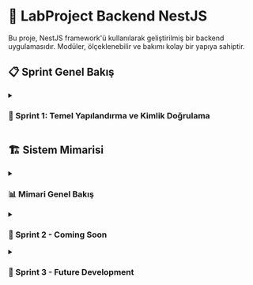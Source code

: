 # 🚀 LabProject Backend NestJS

Bu proje, NestJS framework'ü kullanılarak geliştirilmiş bir backend uygulamasıdır. Modüler, ölçeklenebilir ve bakımı kolay bir yapıya sahiptir.

## 📋 Sprint Genel Bakış

<details>
<summary><h3>🚀 Sprint 1: Temel Yapılandırma ve Kimlik Doğrulama</h3></summary>

Bu sprint'te projenin temel yapısı oluşturuldu, kimlik doğrulama (authentication) ve yetkilendirme (authorization) mekanizmaları entegre edildi.

### ✅ Completed Features
- [x] User registration with validation
- [x] JWT-based authentication
- [x] Role-based access control (Admin/User)
- [x] Refresh token mechanism
- [x] Swagger API documentation
- [x] Password hashing with bcrypt
- [x] MongoDB integration
- [x] Error handling and validation

### 🛠️ Technical Stack
- **Backend:** NestJS, TypeScript
- **Database:** MongoDB with Mongoose
- **Authentication:** JWT, Passport.js
- **Documentation:** Swagger/OpenAPI
- **Security:** bcrypt, HttpOnly cookies

### 🔧 Key Components
- `AuthModule` - Centralized authentication
- `UsersModule` - User management
- `PreloginModule` - Pre-authentication operations
- `PostloginModule` - Post-authentication operations
- `RolesGuard` - Role-based access control
- `JwtAuthGuard` - JWT token validation

<details>
<summary><strong>📁 Common Modülü</strong></summary>
<p>Uygulama genelinde tekrar kullanılan, paylaşımlı bileşenleri içerir. Bu modül, farklı özellik modülleri arasında kod tekrarını önlemek ve merkezi yönetim sağlamak amacıyla tasarlanmıştır.</p>
<ul>
    <li><strong><code>auth/</code>: Kimlik Doğrulama Sistemi</strong>
        <ul>
            <li><code>jwt/</code>: JSON Web Token (JWT) oluşturma, doğrulama ve yönetimi ile ilgili stratejileri ve yardımcıları barındırır.</li>
            <li><code>dto/</code>: Kimlik doğrulama işlemleri için kullanılan Data Transfer Object'leri (DTO) tanımlar (örn. LoginDto, RegisterDto).</li>
            <li><code>filter/</code>: Kimlik doğrulama ve yetkilendirme sırasında oluşabilecek hataları yakalayan ve standart bir yanıt formatında döndüren exception filter'ları içerir.</li>
            <li><code>guards/</code>: Belirli endpoint'lere erişimi kontrol eden yetkilendirme koruyucularını (guards) barındırır (örn. JwtAuthGuard, RolesGuard, GoogleAuthGuard).</li>
            <li><code>middlewares/</code>: Kimlik doğrulama akışında kullanılan özel middleware'leri içerir (örn. RateLimitMiddleware).</li>
            <li><code>utils/</code>: Kimlik doğrulama ile ilgili yardımcı fonksiyonları (örn. şifre hashleme, token işlemleri) barındırır.</li>
        </ul>
    </li>
    <li><strong><code>constants/</code>: Sabit Değerler</strong>
        <ul>
            <li>Uygulama genelinde kullanılan sabit değerleri (örn. JWT sırları, rol isimleri) merkezi bir yerde tutar.</li>
        </ul>
    </li>
    <li><strong><code>decators/</code>: Global Decorator'lar</strong>
        <ul>
            <li>Uygulama genelinde kullanılabilen özel NestJS decorator'larını (örn. <code>@Roles</code>, <code>@Public</code>) tanımlar. Bu decorator'lar, metadataları yöneterek yetkilendirme veya diğer davranışları dinamik olarak kontrol etmeyi sağlar.</li>
        </ul>
    </li>
</ul>
</details>

<details>
<summary><strong>🏥 Health Modülü</strong></summary>
<p>Uygulamanın sağlık durumunu kontrol etmek için bir endpoint sağlar. Özellikle Load Balancer'lar, konteyner orkestrasyon araçları (Docker, Kubernetes) ve izleme sistemleri tarafından uygulamanın çalışır durumda olup olmadığını anlamak için kullanılır.</p>
<ul>
    <li><strong>Amaç:</strong> Sistem sağlığını kontrol eder (load balancer için).</li>
</ul>
</details>

<details>
<summary><strong>🔗 Integration Modülü</strong></summary>
<p>Harici servislerle entegrasyonları yönetmek için ayrılmış bir modüldür. Bu modül, üçüncü taraf API'lerle iletişim kurma veya farklı sistemler arasında veri alışverişi yapma gibi görevleri üstlenebilir.</p>
<ul>
    <li><strong>Amaç:</strong> Harici servis entegrasyonlarını yönetir.</li>
</ul>
</details>

<details>
<summary><strong>🚪 Login Modülü</strong></summary>
<p>Kullanıcı giriş/çıkış akışlarını ve bu akışlarla ilgili özel işlemleri yönetir. Bu modül, kimlik doğrulama (AuthModule) ile entegre çalışarak kullanıcı deneyimini şekillendirir.</p>
<ul>
    <li><strong><code>preLogin/</code>: Giriş Öncesi İşlemler</strong>
        <ul>
            <li>Kullanıcının giriş yapmadan önce gerçekleştirmesi gereken veya giriş ekranında sunulan işlemleri (örn. şifremi unuttum, kayıt ol) içerir.</li>
        </ul>
    </li>
    <li><strong><code>postLogin/</code>: Giriş Sonrası İşlemler</strong>
        <ul>
            <li>Kullanıcı başarılı bir şekilde giriş yaptıktan sonra tetiklenen veya giriş sonrası kullanıcıya özel bilgileri sağlayan işlemleri (örn. kullanıcı profili yükleme, oturum yönetimi) içerir.</li>
        </ul>
    </li>
</ul>
</details>

<details>
<summary><strong>🖼️ Media Modülü</strong></summary>
<p>Uygulamanın medya dosyalarını (resimler, videolar vb.) yükleme, depolama, işleme ve sunma gibi görevlerini yönetir. Dosya yükleme API'leri, depolama entegrasyonları (örn. bulut depolama) bu modülde yer alabilir.</p>
<ul>
    <li><strong>Amaç:</strong> Medya dosyalarını yönetir.</li>
</ul>
</details>

<details>
<summary><strong>📝 Schemas Modülü</strong></summary>
<p>Veritabanı modellerinin (şemalarının) tanımlandığı yerdir. Mongoose gibi ORM'ler kullanılıyorsa, bu modül MongoDB koleksiyonlarının yapısını belirleyen şema dosyalarını içerir.</p>
<ul>
    <li><strong>Amaç:</strong> Veritabanı şemalarını (örn. UserSchema) tanımlar.</li>
</ul>
</details>

<details>
<summary><strong>⚙️ Config Modülü</strong></summary>
<p>Uygulamanın çalışma zamanı yapılandırmasını yönetir. Çevre değişkenlerini (environment variables) okur ve uygulamanın farklı ortamlar (geliştirme, test, üretim) için dinamik olarak yapılandırılmasını sağlar.</p>
<ul>
    <li><strong>Amaç:</strong> Environment değişkenlerini yönetir (.env dosyası).</li>
</ul>
</details>

<details>
<summary><strong>🛠️ Utils Modülü</strong></summary>
<p>Uygulama genelinde kullanılan genel amaçlı yardımcı fonksiyonları ve sınıfları barındırır. Bu fonksiyonlar, belirli bir modüle ait olmayan ancak birçok yerde ihtiyaç duyulan işlemleri (örn. tarih formatlama, string manipülasyonu) gerçekleştirir.</p>
<ul>
    <li><strong>Amaç:</strong> Yardımcı fonksiyonlar sağlar.</li>
</ul>
</details>

<details>
<summary><strong>🚫 Filters Modülü</strong></summary>
<p>Uygulama genelinde meydana gelen hataları yakalayan ve bu hatalara standart bir yanıt formatı uygulayan exception filter'ları içerir. Bu, API'nin tutarlı hata mesajları döndürmesini sağlar.</p>
<ul>
    <li><strong>Amaç:</strong> Global hata yakalama mekanizması sunar.</li>
</ul>
</details>

<details>
<summary><strong>👥 Users Modülü</strong></summary>
<p>Kullanıcı yönetimi ile ilgili tüm iş mantığını ve API endpoint'lerini içerir. Kullanıcı oluşturma, okuma, güncelleme ve silme (CRUD) işlemleri bu modül tarafından yönetilir.</p>
<ul>
    <li><strong>Amaç:</strong> Kullanıcı CRUD işlemlerini ve yönetimini sağlar.</li>
</ul>
</details>

<details>
<summary><strong>📂 Projects Modülü</strong></summary>
<p>Proje yönetimi ile ilgili işlevselliği barındırır. Proje oluşturma, listeleme, güncelleme ve silme gibi operasyonlar bu modül altında toplanır.</p>
<ul>
    <li><strong>Amaç:</strong> Proje yönetimi işlevselliğini sağlar.</li>
</ul>
</details>

<details>
<summary><strong>🧠 Algorithm Modülü</strong></summary>
<p>Uygulamanın çekirdek iş mantığını veya karmaşık hesaplamaları içeren algoritmik işlemleri barındırır. Bu modül, diğer modüller tarafından çağrılabilecek özel algoritmaları veya veri işleme mantığını içerebilir.</p>
<ul>
    <li><strong>Amaç:</strong> Uygulamanın algoritmik ve karmaşık iş mantığını içerir.</li>
</ul>
</details>

### 📸 Sprint 1 Ekran Görüntüleri

<div style="display: flex; flex-wrap: wrap; gap: 10px;">
  <div style="flex: 1; min-width: 300px;">
    <img src="media/1.png" alt="Sprint 1 - Screenshot 1" style="width: 100%; height: auto; border-radius: 8px; box-shadow: 0 2px 8px rgba(0,0,0,0.1);">
  </div>
  <div style="flex: 1; min-width: 300px;">
    <img src="media/2.png" alt="Sprint 1 - Screenshot 2" style="width: 100%; height: auto; border-radius: 8px; box-shadow: 0 2px 8px rgba(0,0,0,0.1);">
  </div>
</div>

<div style="display: flex; flex-wrap: wrap; gap: 10px;">
  <div style="flex: 1; min-width: 300px;">
    <img src="media/3.png" alt="Sprint 1 - Screenshot 3" style="width: 100%; height: auto; border-radius: 8px; box-shadow: 0 2px 8px rgba(0,0,0,0.1);">
  </div>
  <div style="flex: 1; min-width: 300px;">
    <img src="media/5.png" alt="Sprint 1 - Screenshot 5" style="width: 100%; height: auto; border-radius: 8px; box-shadow: 0 2px 8px rgba(0,0,0,0.1);">
  </div>
</div>

<div style="display: flex; flex-wrap: wrap; gap: 10px;">
  <div style="flex: 1; min-width: 300px;">
    <img src="media/6.png" alt="Sprint 1 - Screenshot 6" style="width: 100%; height: auto; border-radius: 8px; box-shadow: 0 2px 8px rgba(0,0,0,0.1);">
  </div>
  <div style="flex: 1; min-width: 300px;">
    <img src="media/7.png" alt="Sprint 1 - Screenshot 7" style="width: 100%; height: auto; border-radius: 8px; box-shadow: 0 2px 8px rgba(0,0,0,0.1);">
  </div>
</div>

<div style="display: flex; flex-wrap: wrap; gap: 10px;">
  <div style="flex: 1; min-width: 300px;">
    <img src="media/8.png" alt="Sprint 1 - Screenshot 8" style="width: 100%; height: auto; border-radius: 8px; box-shadow: 0 2px 8px rgba(0,0,0,0.1);">
  </div>
  <div style="flex: 1; min-width: 300px;">
    <img src="media/9.png" alt="Sprint 1 - Screenshot 9" style="width: 100%; height: auto; border-radius: 8px; box-shadow: 0 2px 8px rgba(0,0,0,0.1);">
  </div>
</div>

</details>

## 🏗️ Sistem Mimarisi

<details>
<summary><h3>📊 Mimari Genel Bakış</h3></summary>

Aşağıdaki diyagram, uygulamanın ana modüllerini ve bileşenlerini göstermektedir:

<div style="text-align: center; margin: 20px 0;">
  <img src="media/Architecture.png" alt="NestJS Application Architecture" style="max-width: 100%; height: auto; border-radius: 8px; box-shadow: 0 4px 12px rgba(0,0,0,0.15);">
</div>

### 📁 Modül ve Katman Görev Tanımları

<details>
<summary><strong>📁 Common Modülü</strong></summary>
<p>Uygulama genelinde tekrar kullanılan, paylaşımlı bileşenleri içerir. Bu modül, farklı özellik modülleri arasında kod tekrarını önlemek ve merkezi yönetim sağlamak amacıyla tasarlanmıştır.</p>
<ul>
    <li><strong><code>auth/</code>: Kimlik Doğrulama Sistemi</strong>
        <ul>
            <li><code>jwt/</code>: JSON Web Token (JWT) oluşturma, doğrulama ve yönetimi ile ilgili stratejileri ve yardımcıları barındırır.</li>
            <li><code>dto/</code>: Kimlik doğrulama işlemleri için kullanılan Data Transfer Object'leri (DTO) tanımlar (örn. LoginDto, RegisterDto).</li>
            <li><code>filter/</code>: Kimlik doğrulama ve yetkilendirme sırasında oluşabilecek hataları yakalayan ve standart bir yanıt formatında döndüren exception filter'ları içerir.</li>
            <li><code>guards/</code>: Belirli endpoint'lere erişimi kontrol eden yetkilendirme koruyucularını (guards) barındırır (örn. JwtAuthGuard, RolesGuard, GoogleAuthGuard).</li>
            <li><code>middlewares/</code>: Kimlik doğrulama akışında kullanılan özel middleware'leri içerir (örn. RateLimitMiddleware).</li>
            <li><code>utils/</code>: Kimlik doğrulama ile ilgili yardımcı fonksiyonları (örn. şifre hashleme, token işlemleri) barındırır.</li>
        </ul>
    </li>
    <li><strong><code>constants/</code>: Sabit Değerler</strong>
        <ul>
            <li>Uygulama genelinde kullanılan sabit değerleri (örn. JWT sırları, rol isimleri) merkezi bir yerde tutar.</li>
        </ul>
    </li>
    <li><strong><code>decators/</code>: Global Decorator'lar</strong>
        <ul>
            <li>Uygulama genelinde kullanılabilen özel NestJS decorator'larını (örn. <code>@Roles</code>, <code>@Public</code>) tanımlar. Bu decorator'lar, metadataları yöneterek yetkilendirme veya diğer davranışları dinamik olarak kontrol etmeyi sağlar.</li>
        </ul>
    </li>
</ul>
</details>

<details>
<summary><strong>🏥 Health Modülü</strong></summary>
<p>Uygulamanın sağlık durumunu kontrol etmek için bir endpoint sağlar. Özellikle Load Balancer'lar, konteyner orkestrasyon araçları (Docker, Kubernetes) ve izleme sistemleri tarafından uygulamanın çalışır durumda olup olmadığını anlamak için kullanılır.</p>
<ul>
    <li><strong>Amaç:</strong> Sistem sağlığını kontrol eder (load balancer için).</li>
</ul>
</details>

<details>
<summary><strong>🔗 Integration Modülü</strong></summary>
<p>Harici servislerle entegrasyonları yönetmek için ayrılmış bir modüldür. Bu modül, üçüncü taraf API'lerle iletişim kurma veya farklı sistemler arasında veri alışverişi yapma gibi görevleri üstlenebilir.</p>
<ul>
    <li><strong>Amaç:</strong> Harici servis entegrasyonlarını yönetir.</li>
</ul>
</details>

<details>
<summary><strong>🚪 Login Modülü</strong></summary>
<p>Kullanıcı giriş/çıkış akışlarını ve bu akışlarla ilgili özel işlemleri yönetir. Bu modül, kimlik doğrulama (AuthModule) ile entegre çalışarak kullanıcı deneyimini şekillendirir.</p>
<ul>
    <li><strong><code>preLogin/</code>: Giriş Öncesi İşlemler</strong>
        <ul>
            <li>Kullanıcının giriş yapmadan önce gerçekleştirmesi gereken veya giriş ekranında sunulan işlemleri (örn. şifremi unuttum, kayıt ol) içerir.</li>
        </ul>
    </li>
    <li><strong><code>postLogin/</code>: Giriş Sonrası İşlemler</strong>
        <ul>
            <li>Kullanıcı başarılı bir şekilde giriş yaptıktan sonra tetiklenen veya giriş sonrası kullanıcıya özel bilgileri sağlayan işlemleri (örn. kullanıcı profili yükleme, oturum yönetimi) içerir.</li>
        </ul>
    </li>
</ul>
</details>

<details>
<summary><strong>🖼️ Media Modülü</strong></summary>
<p>Uygulamanın medya dosyalarını (resimler, videolar vb.) yükleme, depolama, işleme ve sunma gibi görevlerini yönetir. Dosya yükleme API'leri, depolama entegrasyonları (örn. bulut depolama) bu modülde yer alabilir.</p>
<ul>
    <li><strong>Amaç:</strong> Medya dosyalarını yönetir.</li>
</ul>
</details>

<details>
<summary><strong>📝 Schemas Modülü</strong></summary>
<p>Veritabanı modellerinin (şemalarının) tanımlandığı yerdir. Mongoose gibi ORM'ler kullanılıyorsa, bu modül MongoDB koleksiyonlarının yapısını belirleyen şema dosyalarını içerir.</p>
<ul>
    <li><strong>Amaç:</strong> Veritabanı şemalarını (örn. UserSchema) tanımlar.</li>
</ul>
</details>

<details>
<summary><strong>⚙️ Config Modülü</strong></summary>
<p>Uygulamanın çalışma zamanı yapılandırmasını yönetir. Çevre değişkenlerini (environment variables) okur ve uygulamanın farklı ortamlar (geliştirme, test, üretim) için dinamik olarak yapılandırılmasını sağlar.</p>
<ul>
    <li><strong>Amaç:</strong> Environment değişkenlerini yönetir (.env dosyası).</li>
</ul>
</details>

<details>
<summary><strong>🛠️ Utils Modülü</strong></summary>
<p>Uygulama genelinde kullanılan genel amaçlı yardımcı fonksiyonları ve sınıfları barındırır. Bu fonksiyonlar, belirli bir modüle ait olmayan ancak birçok yerde ihtiyaç duyulan işlemleri (örn. tarih formatlama, string manipülasyonu) gerçekleştirir.</p>
<ul>
    <li><strong>Amaç:</strong> Yardımcı fonksiyonlar sağlar.</li>
</ul>
</details>

<details>
<summary><strong>🚫 Filters Modülü</strong></summary>
<p>Uygulama genelinde meydana gelen hataları yakalayan ve bu hatalara standart bir yanıt formatı uygulayan exception filter'ları içerir. Bu, API'nin tutarlı hata mesajları döndürmesini sağlar.</p>
<ul>
    <li><strong>Amaç:</strong> Global hata yakalama mekanizması sunar.</li>
</ul>
</details>

<details>
<summary><strong>👥 Users Modülü</strong></summary>
<p>Kullanıcı yönetimi ile ilgili tüm iş mantığını ve API endpoint'lerini içerir. Kullanıcı oluşturma, okuma, güncelleme ve silme (CRUD) işlemleri bu modül tarafından yönetilir.</p>
<ul>
    <li><strong>Amaç:</strong> Kullanıcı CRUD işlemlerini ve yönetimini sağlar.</li>
</ul>
</details>

<details>
<summary><strong>📂 Projects Modülü</strong></summary>
<p>Proje yönetimi ile ilgili işlevselliği barındırır. Proje oluşturma, listeleme, güncelleme ve silme gibi operasyonlar bu modül altında toplanır.</p>
<ul>
    <li><strong>Amaç:</strong> Proje yönetimi işlevselliğini sağlar.</li>
</ul>
</details>

<details>
<summary><strong>🧠 Algorithm Modülü</strong></summary>
<p>Uygulamanın çekirdek iş mantığını veya karmaşık hesaplamaları içeren algoritmik işlemleri barındırır. Bu modül, diğer modüller tarafından çağrılabilecek özel algoritmaları veya veri işleme mantığını içerebilir.</p>
<ul>
    <li><strong>Amaç:</strong> Uygulamanın algoritmik ve karmaşık iş mantığını içerir.</li>
</ul>
</details>

</details>

<details>
<summary><h3>🚀 Sprint 2 - Coming Soon</h3></summary>

</details>

<details>
<summary><h3>🚀 Sprint 3 - Future Development</h3></summary>

</details>